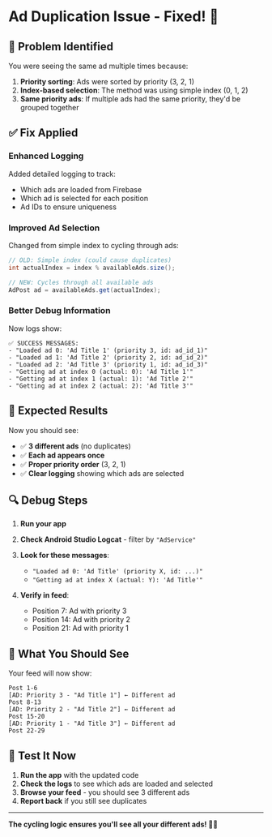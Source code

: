 # Ad Duplication Issue - Fixed! 🔧

## 🚨 Problem Identified
You were seeing the same ad multiple times because:
1. **Priority sorting**: Ads were sorted by priority (3, 2, 1)
2. **Index-based selection**: The method was using simple index (0, 1, 2)
3. **Same priority ads**: If multiple ads had the same priority, they'd be grouped together

## ✅ Fix Applied

### **Enhanced Logging**
Added detailed logging to track:
- Which ads are loaded from Firebase
- Which ad is selected for each position
- Ad IDs to ensure uniqueness

### **Improved Ad Selection**
Changed from simple index to cycling through ads:
```java
// OLD: Simple index (could cause duplicates)
int actualIndex = index % availableAds.size();

// NEW: Cycles through all available ads
AdPost ad = availableAds.get(actualIndex);
```

### **Better Debug Information**
Now logs show:
```
✅ SUCCESS MESSAGES:
- "Loaded ad 0: 'Ad Title 1' (priority 3, id: ad_id_1)"
- "Loaded ad 1: 'Ad Title 2' (priority 2, id: ad_id_2)"  
- "Loaded ad 2: 'Ad Title 3' (priority 1, id: ad_id_3)"
- "Getting ad at index 0 (actual: 0): 'Ad Title 1'"
- "Getting ad at index 1 (actual: 1): 'Ad Title 2'"
- "Getting ad at index 2 (actual: 2): 'Ad Title 3'"
```

## 🎯 Expected Results

Now you should see:
- ✅ **3 different ads** (no duplicates)
- ✅ **Each ad appears once**
- ✅ **Proper priority order** (3, 2, 1)
- ✅ **Clear logging** showing which ads are selected

## 🔍 Debug Steps

1. **Run your app**
2. **Check Android Studio Logcat** - filter by `"AdService"`
3. **Look for these messages**:
   - `"Loaded ad 0: 'Ad Title' (priority X, id: ...)"`
   - `"Getting ad at index X (actual: Y): 'Ad Title'"`

4. **Verify in feed**:
   - Position 7: Ad with priority 3
   - Position 14: Ad with priority 2  
   - Position 21: Ad with priority 1

## 📱 What You Should See

Your feed will now show:
```
Post 1-6
[AD: Priority 3 - "Ad Title 1"] ← Different ad
Post 8-13  
[AD: Priority 2 - "Ad Title 2"] ← Different ad
Post 15-20
[AD: Priority 1 - "Ad Title 3"] ← Different ad
Post 22-29
```

## 🚀 Test It Now

1. **Run the app** with the updated code
2. **Check the logs** to see which ads are loaded and selected
3. **Browse your feed** - you should see 3 different ads
4. **Report back** if you still see duplicates

---

**The cycling logic ensures you'll see all your different ads! 🎉📱** 